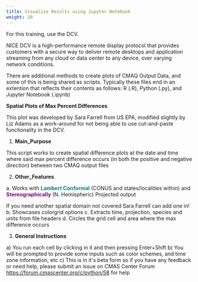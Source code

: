 ```yaml
---
title: Visualize Results using Jupyter Notebook
weight: 20
--- 
```


For this training, use the DCV.

NICE DCV is a high-performance remote display protocol that provides customers with a secure way to deliver remote desktops and application streaming from any cloud or data center to any device, over varying network conditions.

There are additional methods to create plots of CMAQ Output Data, and some of this is being shared as scripts.
Typically these files end in an extention that reflects their contents as follows:
R (.R), Python (.py), and Jupyter Notebook (.ipynb)

**Spatial Plots of Max Percent Differences**

This plot was developed by Sara Farrell from US EPA, modified slightly by Liz Adams as a work-around for not being able to use cut-and-paste functionality in the DCV.
   
1. **Main_Purpose**

This script works to create spatial difference plots at the date and time where said max percent difference occurs (in both the positive and negative direction) between two CMAQ output files
   
2. **Other_Features**

a. Works with <font color="teal">**Lambert Conformal**</font> (CONUS and states/localities within) and <font color="purple">**Stereographically**</font> (N. Hemispheric) Projected output

If you need another spatial domain not covered Sara Farrell can add one in!
b.  Showcases colorgrid options
c.  Extracts time, projection, species and units from file headers
d.  Circles the grid cell and area where the max difference occurs
 
3. **General Instructions**

a) You run each cell by clicking in it and then pressing Enter+Shift
b) You will be prompted to provide some inputs such as color schemes, and time zone information, etc
c) This is in it's beta form so if you have any feedback or need help, please submit an issue on CMAS Center Forum https://forum.cmascenter.org/c/python/58 for help

